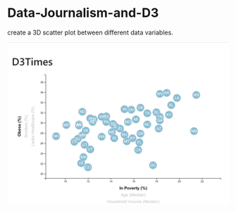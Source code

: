 # Data-Journalism-and-D3
create a 3D scatter plot between different data variables.

![](Images/dynamic_chart.PNG)
